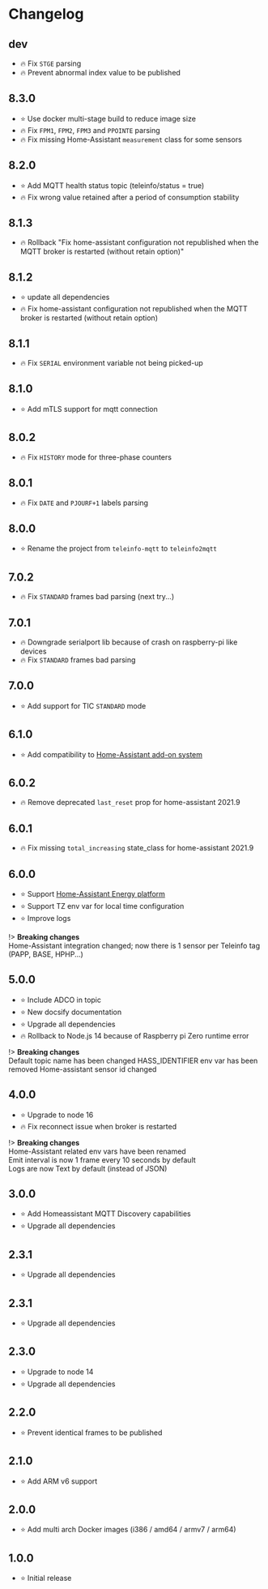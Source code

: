 # Changelog

## dev
- :fire: Fix `STGE` parsing
- :fire: Prevent abnormal index value to be published

## 8.3.0
- :star: Use docker multi-stage build to reduce image size
- :fire: Fix `FPM1`, `FPM2`, `FPM3` and `PPOINTE` parsing
- :fire: Fix missing Home-Assistant `measurement` class for some sensors

## 8.2.0
- :star: Add MQTT health status topic (teleinfo/status = true)
- :fire: Fix wrong value retained after a period of consumption stability

## 8.1.3
- :fire: Rollback "Fix home-assistant configuration not republished when the MQTT broker is restarted (without retain option)"

## 8.1.2
- :star: update all dependencies
- :fire: Fix home-assistant configuration not republished when the MQTT broker is restarted (without retain option)
 
## 8.1.1
- :fire: Fix `SERIAL` environment variable not being picked-up

## 8.1.0
- :star: Add mTLS support for mqtt connection

## 8.0.2
- :fire: Fix `HISTORY` mode for three-phase counters

## 8.0.1
- :fire: Fix `DATE` and `PJOURF+1` labels parsing

## 8.0.0
- :star: Rename the project from `teleinfo-mqtt` to `teleinfo2mqtt`

## 7.0.2
- :fire: Fix `STANDARD` frames bad parsing (next try...)

## 7.0.1
- :fire: Downgrade serialport lib because of crash on raspberry-pi like devices
- :fire: Fix `STANDARD` frames bad parsing 

## 7.0.0
- :star: Add support for TIC `STANDARD` mode

## 6.1.0
- :star: Add compatibility to [Home-Assistant add-on system](https://github.com/fmartinou/hassio-addons) 

## 6.0.2
- :fire: Remove deprecated `last_reset` prop for home-assistant 2021.9

## 6.0.1
- :fire: Fix missing `total_increasing` state_class for home-assistant 2021.9

## 6.0.0
- :star: Support [Home-Assistant Energy platform](https://www.home-assistant.io/home-energy-management/) 
- :star: Support TZ env var for local time configuration
- :star: Improve logs

!> **Breaking changes**  
Home-Assistant integration changed; now there is 1 sensor per Teleinfo tag (PAPP, BASE, HPHP...)

## 5.0.0
- :star: Include ADCO in topic
- :star: New docsify documentation
- :star: Upgrade all dependencies
- :fire: Rollback to Node.js 14 because of Raspberry pi Zero runtime error

!> **Breaking changes**  
Default topic name has been changed
HASS_IDENTIFIER env var has been removed
Home-assistant sensor id changed

## 4.0.0
- :star: Upgrade to node 16
- :fire: Fix reconnect issue when broker is restarted

!> **Breaking changes**  
Home-Assistant related env vars have been renamed  
Emit interval is now 1 frame every 10 seconds by default  
Logs are now Text by default (instead of JSON)

## 3.0.0
- :star: Add Homeassistant MQTT Discovery capabilities
- :star: Upgrade all dependencies

## 2.3.1
- :star: Upgrade all dependencies

## 2.3.1
- :star: Upgrade all dependencies

## 2.3.0
- :star: Upgrade to node 14
- :star: Upgrade all dependencies

## 2.2.0
- :star: Prevent identical frames to be published

## 2.1.0
- :star: Add ARM v6 support

## 2.0.0
- :star: Add multi arch Docker images (i386 / amd64 / armv7 / arm64)

## 1.0.0
- :star: Initial release
